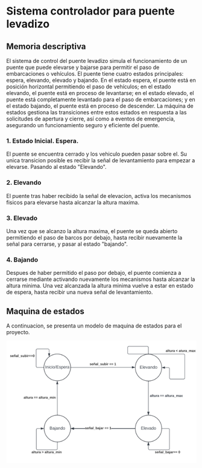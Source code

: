 # Sistema controlador para puente levadizo

## Memoria descriptiva
El sistema de control del puente levadizo simula el funcionamiento de un puente que puede elevarse y bajarse para permitir el paso de embarcaciones o vehículos. El puente tiene cuatro estados principales: espera, elevando, elevado y bajando. En el estado espera, el puente está en posición horizontal permitiendo el paso de vehículos; en el estado elevando, el puente está en proceso de levantarse; en el estado elevado, el puente está completamente levantado para el paso de embarcaciones; y en el estado bajando, el puente está en proceso de descender. La máquina de estados gestiona las transiciones entre estos estados en respuesta a las solicitudes de apertura y cierre, así como a eventos de emergencia, asegurando un funcionamiento seguro y eficiente del puente.

### 1. Estado Inicial. Espera.

El puente se encuentra cerrado y los vehiculo pueden pasar sobre el. Su unica transicion posible es recibir la señal de levantamiento para empezar a elevarse. Pasando al estado "Elevando".

### 2. Elevando

El puente tras haber recibido la señal de elevacion, activa los mecanismos fisicos para elevarse hasta alcanzar la altura maxima.

### 3. Elevado

Una vez que se alcanzo la altura maxima, el puente se queda abierto permitiendo el paso de barcos por debajo, hasta recibir nuevamente la señal para cerrarse, y pasar al estado "bajando".

### 4. Bajando

Despues de haber permitido el paso por debajo, el puente comienza a cerrarse mediante activando nuevamente los mecanismos hasta alcanzar la altura minima. Una vez alcanzada la altura minima vuelve a estar en estado de espera, hasta recibir una nueva señal de levantamiento.

## Maquina de estados

A continuacion, se presenta un modelo de maquina de estados para el proyecto.

![](./state_machine.png)